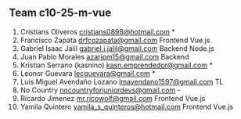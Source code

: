 ## Team c10-25-m-vue

1. Cristians Oliveros						cristians0898@hotmail.com						*
2. Francisco Zapata							drfcozapata@gmail.com								Frontend Vue.js
3. Gabriel Isaac Jalil					gabriel.i.jalil@gmail.com						Backend Node.js
4. Juan Pablo Morales						azarjpm15@gmail.com									Backend
5. Kristian Serrano (kasnino)		kasn.emprendedor@gmail.com					*
6. Leonor Guevara								lecguevara@gmail.com								*
7. Luis Miguel Avendaño Lozano	lmavendano1597@gmail.com						TL
8. No Country										nocountryforjuniordevs@gmail.com		-
9. Ricardo Jimenez							mr.ricowolf@gmail.com								Frontend Vue.js
10. Yamila Quintero							yamila_s_quinteros@hotmail.com			Frontend Vue.js
